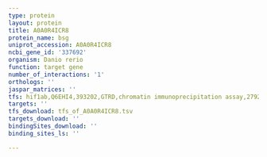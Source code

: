 ```yaml
---
type: protein
layout: protein
title: A0A0R4ICR8
protein_name: bsg
uniprot_accession: A0A0R4ICR8
ncbi_gene_id: '337692'
organism: Danio rerio
function: target gene
number_of_interactions: '1'
orthologs: ''
jaspar_matrices: ''
tfs: hif1ab,Q6EHI4,393202,GTRD,chromatin immunoprecipitation assay,27924024%5Buid%5D,No
targets: ''
tfs_download: tfs_of_A0A0R4ICR8.tsv
targets_download: ''
bindingSites_download: ''
binding_sites_ls: ''

---
```

